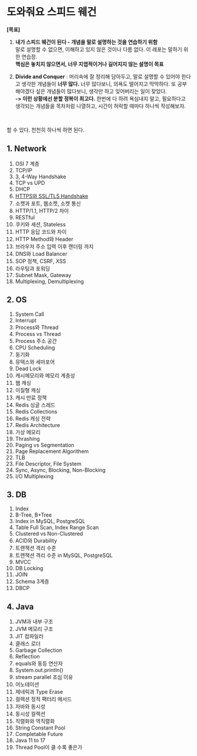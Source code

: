 # 도와줘요 스피드 웨건
**[목표]** <br>

1. **내가 스피드 웨건이 된다 - 개념을 말로 설명하는 것을 연습하기 위함** <br> 말로 설명할 수 없으면, 이해하고 있지 않은 것이나 다름 없다. 이 레포는 말하기 위한 연습장. <br> **핵심은 놓치지 않으면서, 너무 지엽적이거나 길어지지 않는 설명이 목표** 

2. **Divide and Conquer** : 머리속에 잘 정리해 담아두고, 말로 설명할 수 있어야 한다고 생각한 개념들이 **너무 많다.** 너무 많다보니, 의욕도 떨어지고 막막하다. 또 공부해야겠다 싶은 개념들이 많다보니, 생각만 하고 잊어버리는 일이 잦았다. <br> **-> 이런 상황에선 분할 정복이 최고다.** 한번에 다 하려 욕심내지 말고, 필요하다고 생각되는 개념들을 목차처럼 나열하고, 시간이 허락할 때마다 하나씩 작성해보자.

<br>

할 수 있다. 천천히 하나씩 하면 된다.

## 1. Network
1. OSI 7 계층
2. TCP/IP
3. 3, 4-Way Handshake
4. TCP vs UPD
5. DHCP
6. [HTTPS와 SSL/TLS Handshake](https://github.com/binary-ho/Save-Me-Speedwagon/blob/main/Network/HTTPS%EC%99%80%20SSL-TLS%20Handshake.md)
7. 소켓과 포트, 웹소켓, 소켓 통신
8. HTTP/1.1, HTTP/2 차이
9. RESTful
10. 쿠키와 세션, Stateless
11. HTTP 응답 코드와 차이
12. HTTP Method와 Header
13. 브라우저 주소 입력 이후 랜더링 까지
14. DNS와 Load Balancer
15. SOP 정책, CSRF, XSS
16. 라우팅과 포워딩
17. Subnet Mask, Gateway
18. Multiplexing, Demultiplexing

## 2. OS
1. System Call
2. Interrupt
3. Process와 Thread
4. Process vs Thread
5. Process 주소 공간
6. CPU Scheduling
7. 동기화
8. 뮤텍스와 세마포어
9. Dead Lock
10. 캐시메모리와 메모리 계층성
11. 웹 캐싱
12. 이질형 캐싱
13. 캐시 만료 정책
14. Redis 싱글 스레드
15. Redis Collections
16. Redis 캐싱 전략
17. Redis Architecture
18. 가상 메모리
19. Thrashing
20. Paging vs Segmentation
21. Page Replacement Algorithem
22. TLB
23. File Descriptor, File System
24. Sync, Async, Blocking, Non-Blocking
25. I/O Multiplexing

## 3. DB
1. Index
2. B-Tree, B+Tree
3. Index in MySQL, PostgreSQL
4. Table Full Scan, Index Range Scan
5. Clustered vs Non-Clustered
6. ACID와 Durability
7. 트랜잭션 격리 수준
8. 트랜잭션 격리 수준 in MySQL, PostgreSQL
9. MVCC
10. DB Locking
11. JOIN
12. Schema 3계층
13. DBCP


## 4. Java
1. JVM과 내부 구조
2. JVM 메모리 구조
3. JIT 컴파일러
4. 클래스 로더
5. Garbage Collection
6. Reflection
7. equals와 동등 연산자
8. System.out.println()
9. stream parallel 조심 이유
10. 어노테이션
11. 제네릭과 Type Erase
12. 컬렉션 정적 팩터리 메서드
13. 자바와 동시성
14. 동시성 컬렉션
15. 직렬화와 역직렬화
16. String Constant Pool
17. Completable Future
18. Java 11 to 17
19. Thread Pool이 클 수록 좋은가
